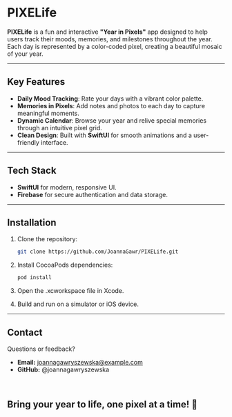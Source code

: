 # PIXELife

**PIXELife** is a fun and interactive **"Year in Pixels"** app designed to help users track their moods, memories, and milestones throughout the year. Each day is represented by a color-coded pixel, creating a beautiful mosaic of your year.

---

## Key Features

- **Daily Mood Tracking**: Rate your days with a vibrant color palette.
- **Memories in Pixels**: Add notes and photos to each day to capture meaningful moments.
- **Dynamic Calendar**: Browse your year and relive special memories through an intuitive pixel grid.
- **Clean Design**: Built with **SwiftUI** for smooth animations and a user-friendly interface.

---

## Tech Stack

- **SwiftUI** for modern, responsive UI.
- **Firebase** for secure authentication and data storage.

---

## Installation

1. Clone the repository:
   ```bash
   git clone https://github.com/JoannaGawr/PIXELife.git

2. Install CocoaPods dependencies:
   ```bash
   pod install 


3. Open the .xcworkspace file in Xcode.
   
5. Build and run on a simulator or iOS device.

---

## Contact
Questions or feedback?

- **Email:** joannagawryszewska@example.com
- **GitHub:** @joannagawryszewska

<br>

## Bring your year to life, one pixel at a time! 🌈





